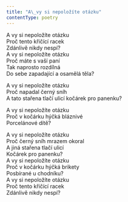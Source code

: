 ```yaml
---
title: "A\_vy si nepoložíte otázku"
contentType: poetry
---
```


<section>

A vy si nepoložíte otázku  
Proč tento křičící racek  
Zdánlivě nikdy nespí?  
A vy si nepoložíte otázku  
Proč máte s vaší paní  
Tak naprosto rozdílná  
Do sebe zapadající a osamělá těla?

</section>

<section>

A vy si nepoložíte otázku  
Proč napadal černý sníh  
A tato stařena tlačí ulicí kočárek pro panenku?

</section>

<section>

A vy si nepoložíte otázku  
Proč v kočárku hýčká bláznivé  
Porcelánové dítě?

</section>

<section>

A vy si nepoložíte otázku  
Proč černý sníh mrazem okoral  
A jiná stařena tlačí ulicí  
Kočárek pro panenku?  
A vy si nepoložíte otázku  
Proč v kočárku hýčká brikety  
Posbírané u chodníku?  
A vy si nepoložíte otázku  
Proč tento křičící racek  
Zdánlivě nikdy nespí?

</section>
